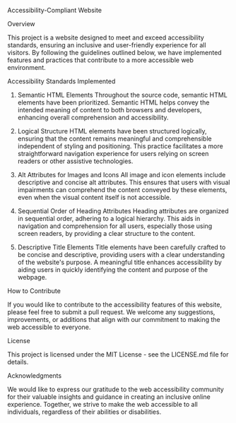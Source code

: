 Accessibility-Compliant Website

Overview

This project is a website designed to meet and exceed accessibility standards, ensuring an inclusive and user-friendly experience for all visitors. By following the guidelines outlined below, we have implemented features and practices that contribute to a more accessible web environment.

Accessibility Standards Implemented

1. Semantic HTML Elements
Throughout the source code, semantic HTML elements have been prioritized. Semantic HTML helps convey the intended meaning of content to both browsers and developers, enhancing overall comprehension and accessibility.

2. Logical Structure
HTML elements have been structured logically, ensuring that the content remains meaningful and comprehensible independent of styling and positioning. This practice facilitates a more straightforward navigation experience for users relying on screen readers or other assistive technologies.

3. Alt Attributes for Images and Icons
All image and icon elements include descriptive and concise alt attributes. This ensures that users with visual impairments can comprehend the content conveyed by these elements, even when the visual content itself is not accessible.

4. Sequential Order of Heading Attributes
Heading attributes are organized in sequential order, adhering to a logical hierarchy. This aids in navigation and comprehension for all users, especially those using screen readers, by providing a clear structure to the content.

5. Descriptive Title Elements
Title elements have been carefully crafted to be concise and descriptive, providing users with a clear understanding of the website's purpose. A meaningful title enhances accessibility by aiding users in quickly identifying the content and purpose of the webpage.

How to Contribute

If you would like to contribute to the accessibility features of this website, please feel free to submit a pull request. We welcome any suggestions, improvements, or additions that align with our commitment to making the web accessible to everyone.

License

This project is licensed under the MIT License - see the LICENSE.md file for details.

Acknowledgments

We would like to express our gratitude to the web accessibility community for their valuable insights and guidance in creating an inclusive online experience. Together, we strive to make the web accessible to all individuals, regardless of their abilities or disabilities.